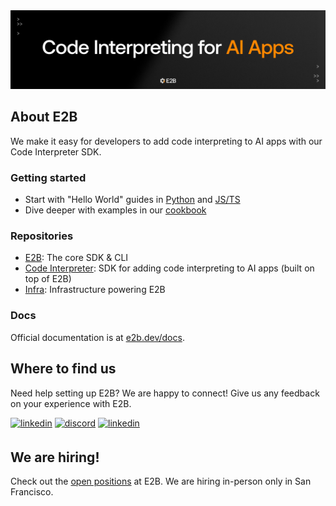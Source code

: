 <img src="organization-readme.png"/>

## About E2B

We make it easy for developers to add code interpreting to AI apps with our Code Interpreter SDK.

<h3>Getting started</h3>

- Start with "Hello World" guides in [Python](https://e2b.dev/docs/hello-world/py) and [JS/TS](https://e2b.dev/docs/hello-world/js)
- Dive deeper with examples in our [cookbook](https://github.com/e2b-dev/e2b-cookbook)

<h3>Repositories</h3>

- [E2B](https://github.com/e2b-dev/E2B): The core SDK & CLI
- [Code Interpreter](https://github.com/e2b-dev/code-interpreter): SDK for adding code interpreting to AI apps (built on top of E2B)
- [Infra](https://github.com/e2b-dev/infra): Infrastructure powering E2B

<h3>Docs</h3>

Official documentation is at [e2b.dev/docs](https://e2b.dev/docs).


<h2>Where to find us</h2>

Need help setting up E2B? We are happy to connect! Give us any feedback on your experience with E2B. 
<div align='left'>
<!-- <a href="https://e2b.dev/docs" target="_blank">
<img src="https://img.shields.io/badge/docs-%2300acee.svg?color=143D52&style=for-the-badge&logo=x&logoColor=white" alt=docs style="margin-bottom: 5px;"/></a>  -->
<a href="https://twitter.com/e2b_dev" target="_blank">
<img src="https://img.shields.io/badge/x (twitter)-%2300acee.svg?color=000000&style=for-the-badge&logo=x&logoColor=white" alt=linkedin style="margin-bottom: 5px;"/></a> 
<a href="https://discord.com/invite/U7KEcGErtQ" target="_blank">
<img src="https://img.shields.io/badge/discord -%2300acee.svg?color=143D52&style=for-the-badge&logo=discord&logoColor=white" alt=discord style="margin-bottom: 5px;"/></a> 
<a href="https://www.linkedin.com/company/e2b-dev/" target="_blank">
<img src="https://img.shields.io/badge/linkedin-%2300acee.svg?color=000000&style=for-the-badge&logo=linkedin&logoColor=white" alt=linkedin style="margin-bottom: 5px;"/></a> 

<h2>We are hiring!</h2>

Check out the [open positions](https://e2bdev.notion.site/Careers-at-E2B-2163f176991f43f69b0984bf2a142920) at E2B. We are hiring in-person only in San Francisco.

</li>

<br>



